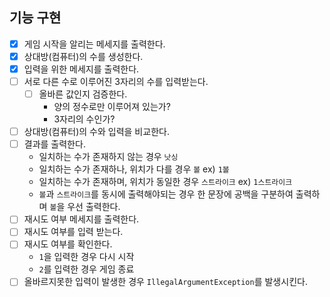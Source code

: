 ## 기능 구현

- [x] 게임 시작을 알리는 메세지를 출력한다.
- [x] 상대방(컴퓨터)의 수를 생성한다.
- [x] 입력을 위한 메세지를 출력한다.
- [ ] 서로 다른 수로 이루어진 3자리의 수를 입력받는다.
    - [ ] 올바른 값인지 검증한다.
        - 양의 정수로만 이루어져 있는가?
        - 3자리의 수인가?
- [ ] 상대방(컴퓨터)의 수와 입력을 비교한다.
- [ ] 결과를 출력한다.
    - 일치하는 수가 존재하지 않는 경우 `낫싱`
    - 일치하는 수가 존재하나, 위치가 다를 경우 `볼` ex) `1볼`
    - 일치하는 수가 존재하며, 위치가 동일한 경우 `스트라이크` ex) `1스트라이크`
    - `볼`과 `스트라이크`를 동시에 출력해야되는 경우 한 문장에 공백을 구분하여 출력하며 `볼`을 우선 출력한다.
- [ ] 재시도 여부 메세지를 출력한다.
- [ ] 재시도 여부를 입력 받는다.
- [ ] 재시도 여부를 확인한다.
    - `1`을 입력한 경우 다시 시작
    - `2`를 입력한 경우 게임 종료
-[ ] 올바르지못한 입력이 발생한 경우 `IllegalArgumentException`를 발생시킨다.